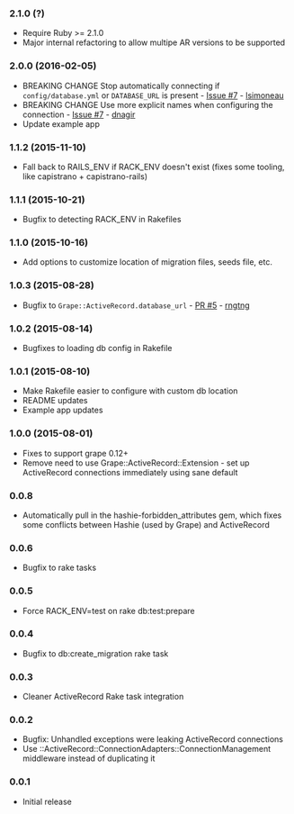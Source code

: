### 2.1.0 (?)
* Require Ruby >= 2.1.0
* Major internal refactoring to allow multipe AR versions to be supported

### 2.0.0 (2016-02-05)
* BREAKING CHANGE Stop automatically connecting if `config/database.yml` or `DATABASE_URL` is present - [Issue #7](https://github.com/jhollinger/grape-activerecord/issues/7) - [lsimoneau](https://github.com/lsimoneau)
* BREAKING CHANGE Use more explicit names when configuring the connection - [Issue #7](https://github.com/jhollinger/grape-activerecord/issues/7) - [dnagir](https://github.com/dnagir)
* Update example app

### 1.1.2 (2015-11-10)
* Fall back to RAILS_ENV if RACK_ENV doesn't exist (fixes some tooling, like capistrano + capistrano-rails)

### 1.1.1 (2015-10-21)
* Bugfix to detecting RACK_ENV in Rakefiles

### 1.1.0 (2015-10-16)
* Add options to customize location of migration files, seeds file, etc.

### 1.0.3  (2015-08-28)
* Bugfix to `Grape::ActiveRecord.database_url` - [PR #5](https://github.com/jhollinger/grape-activerecord/pull/5) - [rngtng](https://github.com/rngtng)

### 1.0.2 (2015-08-14)
* Bugfixes to loading db config in Rakefile

### 1.0.1 (2015-08-10)
* Make Rakefile easier to configure with custom db location
* README updates
* Example app updates

### 1.0.0 (2015-08-01)
* Fixes to support grape 0.12+
* Remove need to use Grape::ActiveRecord::Extension - set up ActiveRecord connections immediately using sane default

### 0.0.8
* Automatically pull in the hashie-forbidden_attributes gem, which fixes some conflicts between Hashie (used by Grape) and ActiveRecord

### 0.0.6
* Bugfix to rake tasks

### 0.0.5
* Force RACK_ENV=test on rake db:test:prepare

### 0.0.4
* Bugfix to db:create_migration rake task

### 0.0.3
* Cleaner ActiveRecord Rake task integration

### 0.0.2
* Bugfix: Unhandled exceptions were leaking ActiveRecord connections
* Use ::ActiveRecord::ConnectionAdapters::ConnectionManagement middleware instead of duplicating it

### 0.0.1
* Initial release
